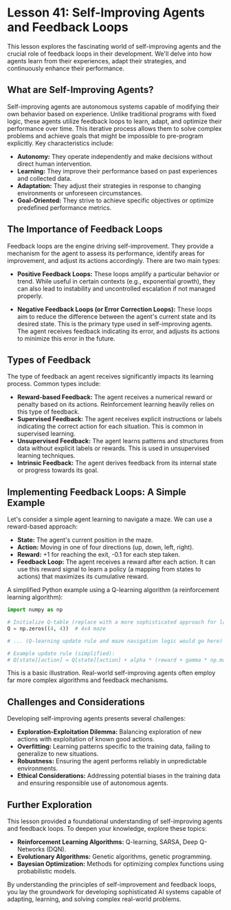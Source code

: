 # Lesson 41: Self-Improving Agents and Feedback Loops

This lesson explores the fascinating world of self-improving agents and the crucial role of feedback loops in their development. We'll delve into how agents learn from their experiences, adapt their strategies, and continuously enhance their performance.

## What are Self-Improving Agents?

Self-improving agents are autonomous systems capable of modifying their own behavior based on experience.  Unlike traditional programs with fixed logic, these agents utilize feedback loops to learn, adapt, and optimize their performance over time.  This iterative process allows them to solve complex problems and achieve goals that might be impossible to pre-program explicitly.  Key characteristics include:

* **Autonomy:** They operate independently and make decisions without direct human intervention.
* **Learning:** They improve their performance based on past experiences and collected data.
* **Adaptation:** They adjust their strategies in response to changing environments or unforeseen circumstances.
* **Goal-Oriented:** They strive to achieve specific objectives or optimize predefined performance metrics.


## The Importance of Feedback Loops

Feedback loops are the engine driving self-improvement. They provide a mechanism for the agent to assess its performance, identify areas for improvement, and adjust its actions accordingly.  There are two main types:

* **Positive Feedback Loops:** These loops amplify a particular behavior or trend. While useful in certain contexts (e.g., exponential growth), they can also lead to instability and uncontrolled escalation if not managed properly.

* **Negative Feedback Loops (or Error Correction Loops):** These loops aim to reduce the difference between the agent's current state and its desired state.  This is the primary type used in self-improving agents.  The agent receives feedback indicating its error, and adjusts its actions to minimize this error in the future.

## Types of Feedback

The type of feedback an agent receives significantly impacts its learning process. Common types include:

* **Reward-based Feedback:** The agent receives a numerical reward or penalty based on its actions.  Reinforcement learning heavily relies on this type of feedback.
* **Supervised Feedback:** The agent receives explicit instructions or labels indicating the correct action for each situation. This is common in supervised learning.
* **Unsupervised Feedback:** The agent learns patterns and structures from data without explicit labels or rewards. This is used in unsupervised learning techniques.
* **Intrinsic Feedback:** The agent derives feedback from its internal state or progress towards its goal.


## Implementing Feedback Loops: A Simple Example

Let's consider a simple agent learning to navigate a maze.  We can use a reward-based approach:

* **State:** The agent's current position in the maze.
* **Action:** Moving in one of four directions (up, down, left, right).
* **Reward:** +1 for reaching the exit, -0.1 for each step taken.
* **Feedback Loop:** The agent receives a reward after each action.  It can use this reward signal to learn a policy (a mapping from states to actions) that maximizes its cumulative reward.

A simplified Python example using a Q-learning algorithm (a reinforcement learning algorithm):

```python
import numpy as np

# Initialize Q-table (replace with a more sophisticated approach for larger mazes)
Q = np.zeros((4, 4))  # 4x4 maze

# ... (Q-learning update rule and maze navigation logic would go here) ...

# Example update rule (simplified):
# Q[state][action] = Q[state][action] + alpha * (reward + gamma * np.max(Q[next_state]) - Q[state][action])
```

This is a basic illustration. Real-world self-improving agents often employ far more complex algorithms and feedback mechanisms.

## Challenges and Considerations

Developing self-improving agents presents several challenges:

* **Exploration-Exploitation Dilemma:** Balancing exploration of new actions with exploitation of known good actions.
* **Overfitting:** Learning patterns specific to the training data, failing to generalize to new situations.
* **Robustness:** Ensuring the agent performs reliably in unpredictable environments.
* **Ethical Considerations:**  Addressing potential biases in the training data and ensuring responsible use of autonomous agents.


## Further Exploration

This lesson provided a foundational understanding of self-improving agents and feedback loops.  To deepen your knowledge, explore these topics:

* **Reinforcement Learning Algorithms:** Q-learning, SARSA, Deep Q-Networks (DQN).
* **Evolutionary Algorithms:** Genetic algorithms, genetic programming.
* **Bayesian Optimization:**  Methods for optimizing complex functions using probabilistic models.


By understanding the principles of self-improvement and feedback loops, you lay the groundwork for developing sophisticated AI systems capable of adapting, learning, and solving complex real-world problems.
